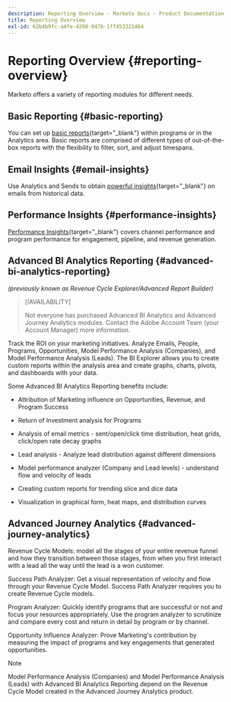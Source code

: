 ```yaml
---
description: Reporting Overview - Marketo Docs - Product Documentation
title: Reporting Overview
exl-id: 62b4b9fc-a4fe-4298-947b-1ff453321464
---
```

# Reporting Overview {#reporting-overview}

Marketo offers a variety of reporting modules for different needs. 

## Basic Reporting {#basic-reporting}

You can set up [basic reports](/help/marketo/product-docs/reporting/basic-reporting/report-types/report-type-overview.md){target="_blank"} within programs or in the Analytics area. Basic reports are comprised of different types of out-of-the-box reports with the flexibility to filter, sort, and adjust timespans. 

## Email Insights {#email-insights}

Use Analytics and Sends to obtain [powerful insights](/help/marketo/product-docs/reporting/email-insights/email-insights-overview.md){target="_blank"} on emails from historical data.

## Performance Insights {#performance-insights}

[Performance Insights](/help/marketo/product-docs/reporting/performance-insights/performance-insights-overview.md){target="_blank"} covers channel performance and program performance for engagement, pipeline, and revenue generation.

## Advanced BI Analytics Reporting {#advanced-bi-analytics-reporting}

_(previously known as Revenue Cycle Explorer/Advanced Report Builder)_

>[!AVAILABILITY]
>
>Not everyone has purchased Advanced BI Analytics and Advanced Journey Analytics modules. Contact the Adobe Account Team (your Account Manager) more information.

Track the ROI on your marketing initiatives. Analyze Emails, People, Programs, Opportunities, Model Performance Analysis (Companies), and Model Performance Analysis (Leads). The BI Explorer allows you to create custom reports within the analysis area and create graphs, charts, pivots, and dashboards with your data.

Some Advanced BI Analytics Reporting benefits include:

* Attribution of Marketing influence on Opportunities, Revenue, and Program Success

* Return of Investment analysis for Programs

* Analysis of email metrics - sent/open/click time distribution, heat grids, click/open rate decay graphs

* Lead analysis - Analyze lead distribution against different dimensions

* Model performance analyzer (Company and Lead levels) - understand flow and velocity of leads

* Creating custom reports for trending slice and dice data

* Visualization in graphical form, heat maps, and distribution curves 

## Advanced Journey Analytics {#advanced-journey-analytics}

Revenue Cycle Models: model all the stages of your entire revenue funnel and how they transition between those stages, from when you first interact with a lead all the way until the lead is a won customer.

Success Path Analyzer: Get a visual representation of velocity and flow through your Revenue Cycle Model. Success Path Analyzer requires you to create Revenue Cycle models.  

Program Analyzer: Quickly identify programs that are successful or not and focus your resources appropriately. Use the program analyzer to scrutinize and compare every cost and return in detail by program or by channel.

Opportunity Influence Analyzer: Prove Marketing's contribution by measuring the impact of programs and key engagements that generated opportunities.

>[!NOTE]
>
>Model Performance Analysis (Companies) and Model Performance Analysis (Leads) with Advanced BI Analytics Reporting depend on the Revenue Cycle Model created in the Advanced Journey Analytics product.
